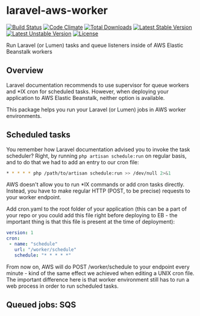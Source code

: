 # laravel-aws-worker
[![Build Status](https://travis-ci.org/dusterio/laravel-aws-worker.svg)](https://travis-ci.org/dusterio/laravel-aws-worker)
[![Code Climate](https://codeclimate.com/github/dusterio/laravel-aws-worker/badges/gpa.svg)](https://codeclimate.com/github/dusterio/laravel-aws-worker/badges)
[![Total Downloads](https://poser.pugx.org/dusterio/laravel-aws-worker/d/total.svg)](https://packagist.org/packages/dusterio/laravel-aws-worker)
[![Latest Stable Version](https://poser.pugx.org/dusterio/laravel-aws-worker/v/stable.svg)](https://packagist.org/packages/dusterio/laravel-aws-worker)
[![Latest Unstable Version](https://poser.pugx.org/dusterio/laravel-aws-worker/v/unstable.svg)](https://packagist.org/packages/dusterio/laravel-aws-worker)
[![License](https://poser.pugx.org/dusterio/laravel-aws-worker/license.svg)](https://packagist.org/packages/dusterio/laravel-plain-sqs)

Run Laravel (or Lumen) tasks and queue listeners inside of AWS Elastic Beanstalk workers

## Overview

Laravel documentation recommends to use supervisor for queue workers and *IX cron for scheduled tasks. However, when deploying your application to AWS Elastic Beanstalk, neither option is available.

This package helps you run your Laravel (or Lumen) jobs in AWS worker environments.

## Scheduled tasks

You remember how Laravel documentation advised you to invoke the task scheduler? Right, by running ```php artisan schedule:run``` on regular basis, and to do that we had to add an entry to our cron file:

```bash
* * * * * php /path/to/artisan schedule:run >> /dev/null 2>&1
```

AWS doesn't allow you to run *IX commands or add cron tasks directly. Instead, you have to make regular HTTP (POST, to be precise) requests to your worker endpoint.

Add cron.yaml to the root folder of your application (this can be a part of your repo or you could add this file right before deploying to EB - the important thing is that this file is present at the time of deployment):

```yaml
version: 1
cron:
 - name: "schedule"
   url: "/worker/schedule"
   schedule: "* * * * *"
```

From now on, AWS will do POST /worker/schedule to your endpoint every minute - kind of the same effect we achieved when editing a UNIX cron file. The important difference here is that worker environment still has to run a web process in order to run scheduled tasks.

## Queued jobs: SQS
